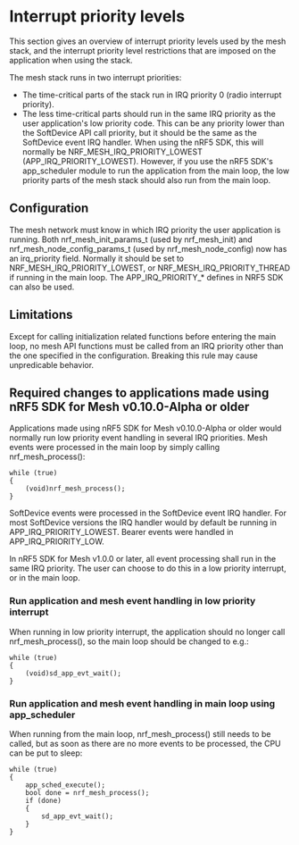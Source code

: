 # Interrupt priority levels

This section gives an overview of interrupt priority levels used by the mesh stack, and
the interrupt priority level restrictions that are imposed on the application when using the stack.

The mesh stack runs in two interrupt priorities:
- The time-critical parts of the stack run in IRQ priority 0 (radio interrupt priority).
- The less time-critical parts should run in the same IRQ priority as the user application's
low priority code. This can be any priority lower than the SoftDevice API call priority,
but it should be the same as the SoftDevice event IRQ handler.
When using the nRF5 SDK, this will normally be NRF_MESH_IRQ_PRIORITY_LOWEST
(APP_IRQ_PRIORITY_LOWEST).
However, if you use the nRF5 SDK's app_scheduler module to run the application from the main loop,
the low priority parts of the mesh stack should also run from the main loop.

## Configuration

The mesh network must know in which IRQ priority the user application is running. Both
nrf_mesh_init_params_t (used by nrf_mesh_init) and nrf_mesh_node_config_params_t
(used by nrf_mesh_node_config) now has an irq_priority field.
Normally it should be set to NRF_MESH_IRQ_PRIORITY_LOWEST, or NRF_MESH_IRQ_PRIORITY_THREAD if
running in the main loop. The APP_IRQ_PRIORITY_* defines in NRF5 SDK can also be used.

## Limitations

Except for calling initialization related functions before entering the main loop,
no mesh API functions must be called from an IRQ priority other than the one specified in
the configuration. Breaking this rule may cause unpredicable behavior.

## Required changes to applications made using nRF5 SDK for Mesh v0.10.0-Alpha or older

Applications made using nRF5 SDK for Mesh v0.10.0-Alpha or older would normally run low priority
event handling in several IRQ priorities.
Mesh events were processed in the main loop by simply calling nrf_mesh_process():
```
while (true)
{
    (void)nrf_mesh_process();
}
```

SoftDevice events were processed in the SoftDevice event IRQ handler.
For most SoftDevice versions the IRQ handler would by default be running in
APP_IRQ_PRIORITY_LOWEST. Bearer events were handled in APP_IRQ_PRIORITY_LOW.

In nRF5 SDK for Mesh v1.0.0 or later, all event processing shall run in the same IRQ priority.
The user can choose to do this in a low priority interrupt, or in the main loop.

### Run application and mesh event handling in low priority interrupt

When running in low priority interrupt, the application should no longer call nrf_mesh_process(),
so the main loop should be changed to e.g.:
```
while (true)
{
    (void)sd_app_evt_wait();
}
```

### Run application and mesh event handling in main loop using app_scheduler

When running from the main loop, nrf_mesh_process() still needs to be called,
but as soon as there are no more events to be processed, the CPU can be put to sleep:
```
while (true)
{
    app_sched_execute();
    bool done = nrf_mesh_process();
    if (done)
    {
        sd_app_evt_wait();
    }
}
```
